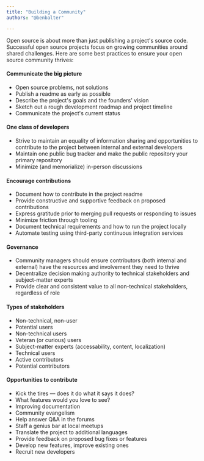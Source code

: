 ```yaml
---
title: "Building a Community"
authors: "@benbalter"

---
```



Open source is about more than just publishing a project's source code. Successful open source projects focus on growing communities around shared challenges. Here are some best practices to ensure your open source community thrives:

#### Communicate the big picture

* Open source problems, not solutions
* Publish a readme as early as possible
* Describe the project's goals and the founders' vision
* Sketch out a rough development roadmap and project timeline
* Communicate the project's current status

#### One class of developers

* Strive to maintain an equality of information sharing and opportunities to contribute to the project between internal and external developers
* Maintain one public bug tracker and make the public repository your primary repository
* Minimize (and memorialize) in-person discussions

#### Encourage contributions

* Document how to contribute in the project readme
* Provide constructive and supportive feedback on proposed contributions
* Express gratitude prior to merging pull requests or responding to issues
* Minimize friction through tooling
* Document technical requirements and how to run the project locally
* Automate testing using third-party continuous integration services

#### Governance

* Community managers should ensure contributors (both internal and external) have the resources and involvement they need to thrive
* Decentralize decision making authority to technical stakeholders and subject-matter experts
* Provide clear and consistent value to all non-technical stakeholders, regardless of role

#### Types of stakeholders

* Non-technical, non-user
* Potential users
* Non-technical users
* Veteran (or curious) users
* Subject-matter experts (accessability, content, localization)
* Technical users
* Active contributors
* Potential contributors

#### Opportunities to contribute

* Kick the tires — does it do what it says it does?
* What features would you love to see?
* Improving documentation
* Community evangelism
* Help answer Q&A in the forums
* Staff a genius bar at local meetups
* Translate the project to additional languages
* Provide feedback on proposed bug fixes or features
* Develop new features, improve existing ones
* Recruit new developers



